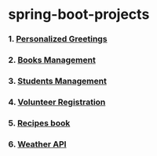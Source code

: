 # spring-boot-projects

### 1. <a href=https://github.com/d-david8/spring-boot-projects/blob/main/src/main/java/ro/ddavid8/springbootprojects/personalizedgreetings/README.md> Personalized Greetings </a>

### 2. <a href=https://github.com/d-david8/spring-boot-projects/blob/main/src/main/java/ro/ddavid8/springbootprojects/booksmanagement/README.md>Books Management</a>

### 3. <a href=https://github.com/d-david8/spring-boot-projects/blob/main/src/main/java/ro/ddavid8/springbootprojects/studentsmanagement/README.md> Students Management</a>

### 4. <a href=https://github.com/d-david8/spring-boot-projects/blob/main/src/main/java/ro/ddavid8/springbootprojects/volunteerregistration/README.md> Volunteer Registration</a>

### 5. <a href=https://github.com/d-david8/spring-boot-projects/blob/main/src/main/java/ro/ddavid8/springbootprojects/recipesbook/README.md> Recipes book</a>

### 6. <a href=https://github.com/d-david8/spring-boot-projects/blob/main/src/main/java/ro/ddavid8/springbootprojects/weatherapi/README.md> Weather API</a>
